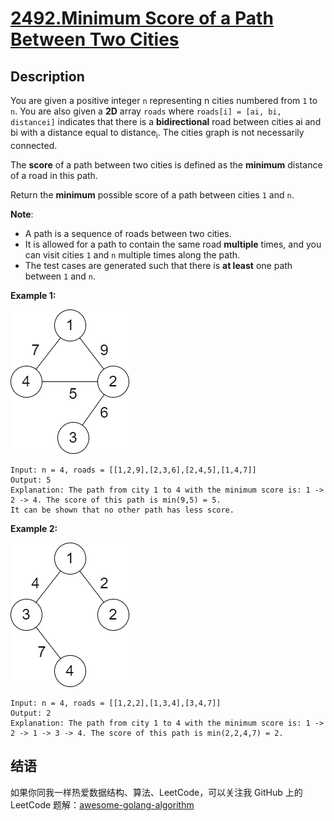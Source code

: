 # [2492.Minimum Score of a Path Between Two Cities][title]

## Description
You are given a positive integer `n` representing n cities numbered from `1` to `n`. You are also given a **2D** array `roads` where `roads[i] = [ai, bi, distancei]` indicates that there is a **bidirectional** road between cities ai and bi with a distance equal to distance<sub>i</sub>. The cities graph is not necessarily connected.

The **score** of a path between two cities is defined as the **minimum** distance of a road in this path.

Return the **minimum** possible score of a path between cities `1` and `n`.

**Note**:

- A path is a sequence of roads between two cities.
- It is allowed for a path to contain the same road **multiple** times, and you can visit cities `1` and `n` multiple times along the path.
- The test cases are generated such that there is **at least** one path between `1` and `n`.

**Example 1:**  

![example1](./graph11.png)

```
Input: n = 4, roads = [[1,2,9],[2,3,6],[2,4,5],[1,4,7]]
Output: 5
Explanation: The path from city 1 to 4 with the minimum score is: 1 -> 2 -> 4. The score of this path is min(9,5) = 5.
It can be shown that no other path has less score.
```

**Example 2:**  

![example2](./graph22.png)

```
Input: n = 4, roads = [[1,2,2],[1,3,4],[3,4,7]]
Output: 2
Explanation: The path from city 1 to 4 with the minimum score is: 1 -> 2 -> 1 -> 3 -> 4. The score of this path is min(2,2,4,7) = 2.
```

## 结语

如果你同我一样热爱数据结构、算法、LeetCode，可以关注我 GitHub 上的 LeetCode 题解：[awesome-golang-algorithm][me]

[title]: https://leetcode.com/problems/minimum-score-of-a-path-between-two-cities/
[me]: https://github.com/kylesliu/awesome-golang-algorithm
